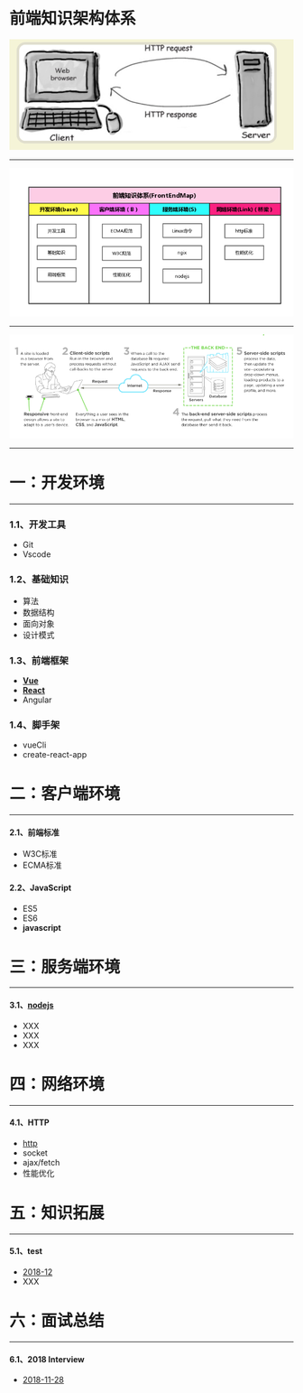 # 前端知识架构体系

![](gitbook/assets/import222.png)

---

![](gitbook/assets/1.png)

---

![](gitbook/assets/22.png)

---

# 一：开发环境

---

### 1.1、开发工具

* Git
* Vscode

### 1.2、基础知识

* 算法
* 数据结构
* 面向对象
* 设计模式

### 1.3、前端框架

* [**Vue**](https://zhouxianfei.gitbooks.io/vue/content/)
* [**React**](https://zhouxianfei.gitbooks.io/react/content/)
* Angular

### 1.4、脚手架

* vueCli
* create-react-app

# 二：客户端环境

---

#### 2.1、前端标准

* W3C标准
* ECMA标准

#### 2.2、JavaScript

* ES5
* ES6
* **javascript**

# 三：服务端环境

---

#### 3.1、[nodejs](https://zhouxianfei.gitbooks.io/nodejs/content/)

* XXX
* XXX
* XXX

# **四：网络环境**

---

#### 4.1、HTTP

* [http](https://zhouxianfei.gitbooks.io/network/content/)
* socket
* ajax/fetch
* 性能优化

# 五：知识拓展

---

#### 5.1、test

* [2018-12](https://zhouxianfei.gitbooks.io/knowledge/content/)
* XXX

# 六：面试总结

---

#### 6.1、2018  Interview

* [2018-11-28](https://zhouxianfei.gitbooks.io/resume-front/content/)




